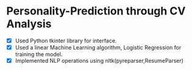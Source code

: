 # Personality-Prediction through CV Analysis
-[x] Used Python tkinter library for interface.
-[x] Used a linear Machine Learning algorithm, Logistic Regression for training the model.
-[x] Implemented NLP operations using  nltk(pyreparser,ResumeParser)
